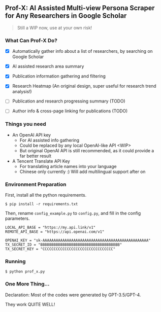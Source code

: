 ## Prof-X: AI Assisted Multi-view Persona Scraper for Any Researchers in Google Scholar
> Still a WIP now, use at your own risk!


### What Can Prof-X Do?
- [x] Automatically gather info about a list of researchers, by searching on Google Scholar
- [x] AI assisted research area summary
- [x] Publication information gathering and filtering
- [x] Research Heatmap (An original design, super useful for research trend analysis!)
- [ ] Publication and research progressing summary (TODO)
- [ ] Author info & cross-page linking for publications (TODO)


### Things you need
- An OpenAI API key
  - For AI assisted info gathering
  - Could be replaced by any local OpenAI-like API <WIP\>
  - But original OpenAI API is still recommended, as it could provide a far better result
- A Tencent Translate API Key
  - For translating article names into your language 
  - Chinese only currently :) Will add multilingual support after on


### Environment Preparation

First, install all the python requirements.
<pre><code>$ pip install -r requirements.txt
</code></pre>

Then, rename `config_example.py` to `config.py`, and fill in the config parameters.

<pre><code>LOCAL_API_BASE = "https://my.api.link/v1"
REMOTE_API_BASE = "https://api.openai.com/v1"

OPENAI_KEY = "sk-AAAAAAAAAAAAAAAAAAAAAAAAAAAAAAAAAAAAAAAAAAAAAAAA"
TX_SECRET_ID = "BBBBBBBBBBBBBBBBBBBBBBBBBBBBBBBBBBBB"
TX_SECRET_KEY = "CCCCCCCCCCCCCCCCCCCCCCCCCCCCCCCC"
</code></pre>

### Running

<pre><code>$ python prof_x.py
</code></pre>

### One More Thing...
Declaration: Most of the codes were generated by GPT-3.5/GPT-4.

They work QUITE WELL!